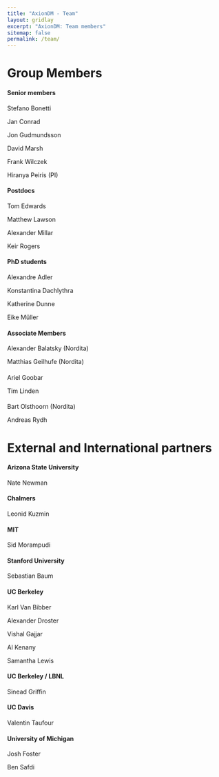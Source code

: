 ```yaml
---
title: "AxionDM - Team"
layout: gridlay
excerpt: "AxionDM: Team members"
sitemap: false
permalink: /team/
---
```


# Group Members

 <!-- **We are  looking for new PhD students, Postdocs, and Master students to join the team** [(see openings)]({{ site.url }}{{ site.baseurl }}/vacancies) **!** -->

<div class="row">

  <div class="col-sm-4 clearfix">
  <h4>Senior members</h4>
  Stefano Bonetti

  Jan Conrad

  Jon Gudmundsson

  David Marsh

  Frank Wilczek

  Hiranya Peiris (PI)
  </div>

  <div class="col-sm-4 clearfix">
  <h4>Postdocs</h4>
  Tom Edwards

  Matthew Lawson

  Alexander Millar

  Keir Rogers
  </div>

  <div class="col-sm-4 clearfix">
  <h4>PhD students</h4>
  Alexandre Adler

  Konstantina Dachlythra

  Katherine Dunne

  Eike Müller
  </div>

</div>


<div class="row">
<div class="col-sm-4 clearfix">
<h4>Associate Members</h4>

Alexander Balatsky (Nordita)

Matthias Geilhufe (Nordita)

</div>
<div class="col-sm-4 clearfix">
  <h4></h4>

Ariel Goobar

Tim Linden

</div>

<div class="col-sm-4 clearfix">
  <h4></h4>

Bart Olsthoorn (Nordita)

Andreas Rydh
</div>

</div>


# External and International partners

<div class="row">
<div class="col-sm-4 clearfix">
<h4>Arizona State University</h4>

Nate Newman

<h4>Chalmers</h4>

Leonid Kuzmin

<h4> MIT </h4>

Sid Morampudi

<h4> Stanford University </h4>

Sebastian Baum
</div>

<div class="col-sm-4 clearfix">

<h4> UC Berkeley </h4>

Karl Van Bibber

Alexander Droster

Vishal Gajjar

Al Kenany

Samantha Lewis

<h4>  UC Berkeley / LBNL </h4>

Sinead Griffin

</div>

<div class="col-sm-4 clearfix">

<h4> UC Davis </h4>

Valentin Taufour

<h4> University of Michigan </h4>

Josh Foster

Ben Safdi

</div>

</div>

<!--
Alexander Balatsky (Nordita)

Matthias Geilhufe (Nordita)

Ariel Goobar

Tim Linden

Bart Olsthoorn (Nordita)

Andreas Rydh

</div>

<div class="col-sm-4 clearfix"></div>
<div class="col-sm-4 clearfix"></div>
</div>

## Senior members

Stefano Bonetti

Jan Conrad

Jon Gudmundsson

David Marsh

Frank Wilczek

Hiranya Peiris (PI)

## Postdocs / Researchers

Tom Edwards

Matthew Lawson

Alexander Millar

Keir Rogers

## PhD students

Alexandre Adler

Konstantina Dachlythra

Katherine Dunne

Eike Müller

## Associate members

Alexander Balatsky (Nordita)

Matthias Geilhufe (Nordita)

Ariel Goobar

Tim Linden

Bart Olsthoorn (Nordita)

Andreas Rydh

## External and International partners


#### Arizona State University:

Nate Newman

#### Chalmers / Nizhny Novgorod State Technical University:

Leonid Kuzmin

#### MIT

Sid Morampudi

#### Stanford University

Sebastian Baum

#### UC Berkeley:

Karl Van Bibber

Alexander Droster

Vishal Gajjar

Al Kenany

Samantha Lewis

#### UC Berkeley / LBNL:

Sinead Griffin

#### UC Davis:

Valentin Taufour

#### University of Michigan:

Josh Foster

Ben Safdi
 -->

<!--

Jump to [staff](#staff), [master and bachelor students](#master-and-bachelor-students), [alumni](#alumni), [administrative support](#administrative-support), [lab visitors](#lab-visitors).

## Staff
{% assign number_printed = 0 %}
{% for member in site.data.team_members %}

{% assign even_odd = number_printed | modulo: 2 %}

{% if even_odd == 0 %}
<div class="row">
{% endif %}

<div class="col-sm-6 clearfix">
  <img src="{{ site.url }}{{ site.baseurl }}/images/teampic/{{ member.photo }}" class="img-responsive" width="25%" style="float: left" />
  <h4>{{ member.name }}</h4>
  <i>{{ member.info }}<br>email: <{{ member.email }}></i>
  <ul style="overflow: hidden">

  {% if member.number_educ == 1 %}
  <li> {{ member.education1 }} </li>
  {% endif %}

  {% if member.number_educ == 2 %}
  <li> {{ member.education1 }} </li>
  <li> {{ member.education2 }} </li>
  {% endif %}

  {% if member.number_educ == 3 %}
  <li> {{ member.education1 }} </li>
  <li> {{ member.education2 }} </li>
  <li> {{ member.education3 }} </li>
  {% endif %}

  {% if member.number_educ == 4 %}
  <li> {{ member.education1 }} </li>
  <li> {{ member.education2 }} </li>
  <li> {{ member.education3 }} </li>
  <li> {{ member.education4 }} </li>
  {% endif %}

  {% if member.number_educ == 5 %}
  <li> {{ member.education1 }} </li>
  <li> {{ member.education2 }} </li>
  <li> {{ member.education3 }} </li>
  <li> {{ member.education4 }} </li>
  <li> {{ member.education5 }} </li>
  {% endif %}

  </ul>
</div>

{% assign number_printed = number_printed | plus: 1 %}

{% if even_odd == 1 %}
</div>
{% endif %}

{% endfor %}

{% assign even_odd = number_printed | modulo: 2 %}
{% if even_odd == 1 %}
</div>
{% endif %}




## Master and Bachelor Students
{% assign number_printed = 0 %}
{% for member in site.data.students %}

{% assign even_odd = number_printed | modulo: 2 %}

{% if even_odd == 0 %}
<div class="row">
{% endif %}

<div class="col-sm-6 clearfix">
  <h4>{{ member.name }}</h4>
  <i>{{ member.info }}<br>email: <{{ member.email }}></i>
  <ul style="overflow: hidden">

  {% if member.number_educ == 1 %}
  <li> {{ member.education1 }} </li>
  {% endif %}

  {% if member.number_educ == 2 %}
  <li> {{ member.education1 }} </li>
  <li> {{ member.education2 }} </li>
  {% endif %}

  {% if member.number_educ == 3 %}
  <li> {{ member.education1 }} </li>
  <li> {{ member.education2 }} </li>
  <li> {{ member.education3 }} </li>
  {% endif %}

  {% if member.number_educ == 4 %}
  <li> {{ member.education1 }} </li>
  <li> {{ member.education2 }} </li>
  <li> {{ member.education3 }} </li>
  <li> {{ member.education4 }} </li>
  {% endif %}

  </ul>
</div>

{% assign number_printed = number_printed | plus: 1 %}

{% if even_odd == 1 %}
</div>
{% endif %}

{% endfor %}

{% assign even_odd = number_printed | modulo: 2 %}
{% if even_odd == 1 %}
</div>
{% endif %}


## Alumni

{% assign number_printed = 0 %}
{% for member in site.data.alumni_members %}

{% assign even_odd = number_printed | modulo: 2 %}

{% if even_odd == 0 %}
<div class="row">
{% endif %}

<div class="col-sm-6 clearfix">
  <img src="{{ site.url }}{{ site.baseurl }}/images/teampic/{{ member.photo }}" class="img-responsive" width="25%" style="float: left" />
  <h4>{{ member.name }}</h4>
  <i>{{ member.duration }} <br> Role: {{ member.info }}</i>
  <ul style="overflow: hidden">

  </ul>
</div>

{% assign number_printed = number_printed | plus: 1 %}

{% if even_odd == 1 %}
</div>
{% endif %}

{% endfor %}

{% assign even_odd = number_printed | modulo: 2 %}
{% if even_odd == 1 %}
</div>
{% endif %}

## Former visitors, BSc/ MSc students
<div class="row">

<div class="col-sm-4 clearfix">
<h4>Visitors</h4>
{% for member in site.data.alumni_visitors %}
{{ member.name }}
{% endfor %}
</div>

<div class="col-sm-4 clearfix">
<h4>Master students</h4>
{% for member in site.data.alumni_msc %}
{{ member.name }}
{% endfor %}
</div>

<div class="col-sm-4 clearfix">
<h4>Bachelor Students</h4>
{% for member in site.data.alumni_bsc %}
{{ member.name }}
{% endfor %}
</div>

</div>


## Administrative Support
<a href="mailto:Rijsewijk@Physics.LeidenUniv.nl">Ellie van Rijsewijk</a> is helping us (and other groups) with administration.
 -->